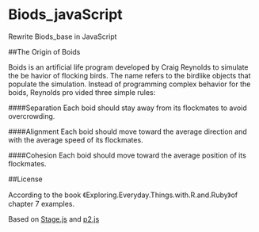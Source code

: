 # Biods_javaScript
Rewrite Biods_base in JavaScript

##The Origin of Boids

Boids is an artificial life program developed by Craig Reynolds to simulate the be­ 
havior of flocking birds. The name refers to the birdlike objects that populate the 
simulation. Instead of programming complex behavior for the boids, Reynolds pro­ 
vided three simple rules: 

####Separation 
Each boid should stay away from its flockmates to avoid overcrowding. 

####Alignment 
Each boid should move toward the average direction and with the average speed of its flockmates. 

####Cohesion 
Each boid should move toward the average position of its flockmates. 

##License

According to the book 《Exploring.Everyday.Things.with.R.and.Ruby》of chapter 7 examples.

Based on [Stage.js](https://github.com/shakiba/stage.js) and [p2.js](https://github.com/schteppe/p2.js)
